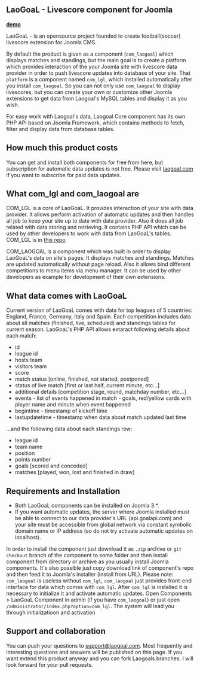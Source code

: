 LaoGoaL - Livescore component for Joomla 
------------------------------------------

[__demo__](http://demo.laogoal.com/)

LaoGoaL - is an opensource  project founded to create football(soccer) livescore extension for Joomla CMS. 

By default the product is given as a component (`com_laogoal`) which displays matches and standings, but the main goal is to create a platform which provides interaction of the your Joomla site with livescore data provider in order to push livescore updates into database of your site. That `platform` is a component named `com_lgl`, which installed automatically after you install `com_laogoal`. So you can not only use `com_laogoal` to display livescores, but you can create your own or customize other Joomla extensions to get data from Laogoal's MySQL tables and display it as you wish. 

For easy work with Laogoal's data, Laogoal Core component has its own PHP API based on Joomla Framework, which contains methods to fetch, filter and display data from database tables. 

How much this product costs
---------------------------
You can get and install both components for free from here, but subscription for automatic data updates is not free. Please visit [laogoal.com](http://laogoal.com) if you want to subscribe for paid data updates. 

What com\_lgl and com\_laogoal are
----------------------------------
COM\_LGL is a core of LaoGoaL. 
It provides interaction of your site with data provider. It allows perform activation of automatic updates and then handles all job to keep your site up to date with data provider. 
Also it does all job related with data storing and retrieving. 
It contains PHP API which can be used by other developers to work with data from LaoGoaL's tables. 
COM\_LGL is in [this repo](https://github.com/elevenbits/com_lgl) 

COM\_LAOGOAL is a component which was built in order to display LaoGoaL's data on site's pages. 
It displays matches and standings. Matches are updated automatically without page reload.
Also it allows bind different competitions to menu items via menu manager. 
It can be used by other developers as example for development of their own extensions.


What data comes with LaoGoaL
----------------------------
Current version of LaoGoaL comes with data for top leagues of 5 countries: England, France, Germany, Italy and Spain. Each competition includes data about all matches (finished, live, scheduled) and standings tables for current season. 
LaoGoaL's PHP API allows extaract following details about each match:
 * id
 * league id
 * hosts team
 * visitors team
 * score
 * match status [online, finished, not started, postponed]
 * status of live match [first or last half, current minute, etc...]
 * additional details [competition stage, round, matchday number, etc...]
 * events - list of events happened in match - goals, red/yellow cards with player name and minute when event happened
 * begintime - timestamp of kickoff time 
 * lastupdatetime - timestamp when data about match updated last time
 
...and the following data about each standings row:
 * league id
 * team name
 * position 
 * points number
 * goals [scored and conceded]
 * matches [played, won, lost and finished in draw]

Requirements and Installation
-----------------------------
- Both LaoGoaL components can be installed on Joomla 3.*. 
- If you want automatic updates, the server where Joomla installed must be able to connect to our data provider's URL (api.goalapi.com) and your site must be accessible from global network via constant symbolic domain name or IP address (so do not try activate automatic updates on localhost).  

In order to install the component just download it as `.zip` archive or `git checkout` branch of the component to some folder and then install component from directory or archive as you usually install Joomla components. It's also possible just copy download link of component's repo and then feed it to Joomla's installer (install from URL). 
Please note: `com_laogoal` is useless without `com_lgl`, `com_laogoal` just provides front-end interface for data which comes with `com_lgl`. 
After `com_lgl` is installed it is necessary to initialize it and activate automatic updates. 
Open Components > LaoGoaL Component in admin (if you have `com_laogoal`) or just open `/administrator/index.php?option=com_lgl`. The system will lead you through initializatioon and activation

Support and collaboration
-------------------------
You can push your questions to support@laogoal.com. Most frequently and interesting questions and answers will be published on this page. 
If you want extend this product anyway and you can fork Laogoals branches. I will look forward for your pull requests. 



